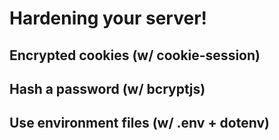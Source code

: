 # Hardening your server!

## Encrypted cookies (w/ cookie-session)

## Hash a password (w/ bcryptjs)

## Use environment files (w/ .env + dotenv)

